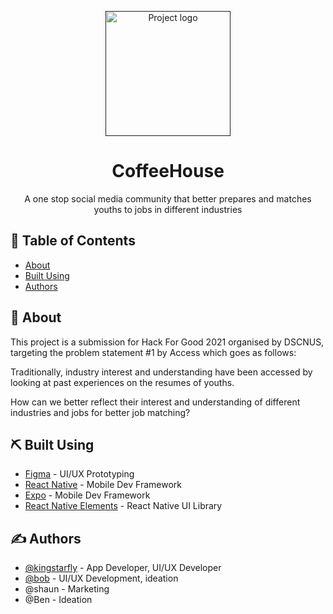 <p align="center">
  <a href="" rel="noopener">
 <img width=200px height=200px src="https://i.ibb.co/2W8KcZB/logo-nowords.png"alt="Project logo"></a>
</p>

<h1 align="center">CoffeeHouse</h1>

<p align="center"> A one stop social media community that better prepares and matches youths to jobs in different industries
    <br> 
</p>

## 📝 Table of Contents

- [About](#about)
- [Built Using](#built_using)
- [Authors](#authors)


## 🧐 About <a name = "about"></a>

This project is a submission for Hack For Good 2021 organised by DSCNUS, targeting the problem statement #1 by Access which goes as follows:

Traditionally, industry interest and understanding have been accessed by looking at past experiences on the resumes of youths. 

How can we better reflect their interest and understanding of different industries and jobs for better job matching?
## ⛏️ Built Using <a name = "built_using"></a>

- [Figma](https://figma.com) - UI/UX Prototyping
- [React Native](https://reactnative.dev/) - Mobile Dev Framework
- [Expo](https://expo.io) - Mobile Dev Framework
- [React Native Elements](https://reactnativelements.com/) - React Native UI Library

## ✍️ Authors <a name = "authors"></a>

- [@kingstarfly](https://github.com/kingstarfly) - App Developer, UI/UX Developer
- [@bob](https://github.com/kingstarfly) - UI/UX Development, ideation
- @shaun[](https://github.com) - Marketing
- @Ben[](https://github.com) - Ideation
